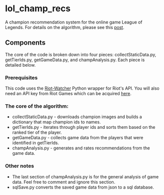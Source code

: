 # lol_champ_recs
A champion recommendation system for the online game League of Legends. For details on the algorithm, please see this [post](http://cpierse.physics.ucsd.edu/champ_recs_post/).
## Components
The core of the code is broken down into four pieces: collectStaticData.py, getTierIds.py, getGameData.py, and champAnalysis.py. Each piece is detailed below.

### Prerequisites
This code uses the [Riot-Watcher](https://github.com/pseudonym117/Riot-Watcher) Python wrapper for Riot's API. You will also need an API key from Riot Games which can be acquired [here](https://developer.riotgames.com/).

### The core of the algorithm:
- collectStaticData.py - downloads champion images and builds a dictionary that map champion ids to names.
- getTierIds.py - iterates through player ids and sorts them based on the ranked tier of the player. 
- getGameData.py - collects game data from the players that were identified in getTierIds. 
- champAnalysis.py - generates and rates recommendations from the game data. 

### Other notes
- The last section of champAnalysis.py is for the general analysis of  game data. Feel free to comment and ignore this section. 
- sqlSave.py converts the saved game data from json to a sql database. 